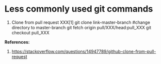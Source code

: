 # Less commonly used git commands

1. Clone from pull request XXX[1]
    git clone link-master-branch
    #change directory to master-branch
    git fetch origin pull/XXX/head:pull_XXX
    git checkout pull_XXX
    
**References:**

1. https://stackoverflow.com/questions/14947789/github-clone-from-pull-request

